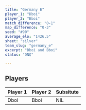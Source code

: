 ```yaml
---
title: "Germany E"
player_1: "Dboi"
player_2: "Bboi"
match_difference: "0-1"
map_difference: "0-3"
seed: "#90"
average_elo: "1426.5"
sheet: "silver"
team_slug: "germany_e"
excerpt: "Dboi and Bboi"
status: "DNQ"

---
```

## Players

| Player 1 | Player 2 | Subsitute |
| -- | -- | -- |
| Dboi | Bboi | NIL |
